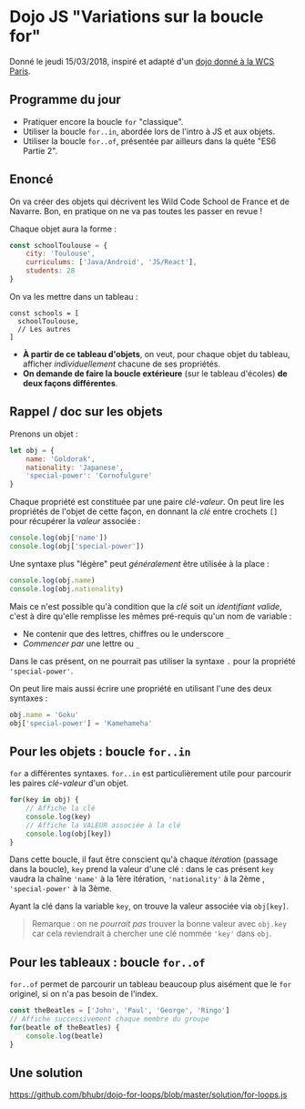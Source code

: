 # Dojo JS "Variations sur la boucle for"

Donné le jeudi 15/03/2018, inspiré et adapté d'un [dojo donné à la WCS Paris](https://wildcodeschoolparis.github.io/dojos/02-eacheacheachmotherfuckingeach/).

## Programme du jour

* Pratiquer encore la boucle `for` "classique".
* Utiliser la boucle `for..in`, abordée lors de l'intro à JS et aux objets.
* Utiliser la boucle `for..of`, présentée par ailleurs dans la quête "ES6 Partie 2".

## Enoncé

On va créer des objets qui décrivent les Wild Code School de France et de Navarre. Bon, en pratique on ne va pas toutes les passer en revue !

Chaque objet aura la forme :

```javascript
const schoolToulouse = {
	city: 'Toulouse',
	curriculums: ['Java/Android', 'JS/React'],
	students: 28
}
```

On va les mettre dans un tableau :

```
const schools = [
  schoolToulouse,
  // Les autres
]
```

* **&Agrave; partir de ce tableau d'objets**, on veut, pour chaque objet du tableau, afficher *individuellement* chacune de ses propriétés.
* **On demande de faire la boucle extérieure** (sur le tableau d'écoles) **de deux façons différentes**.

## Rappel / doc sur les objets

Prenons un objet :

```javascript
let obj = {
    name: 'Goldorak',
    nationality: 'Japanese',
    'special-power': 'Cornofulgure'
}
```

Chaque propriété est constituée par une paire *clé*-*valeur*. On peut lire les propriétés de l'objet de cette façon, en donnant la *clé* entre crochets `[]` pour récupérer la *valeur* associée :

```javascript
console.log(obj['name'])
console.log(obj['special-power'])
```

Une syntaxe plus "légère" peut *généralement* être utilisée à la place :

```javascript
console.log(obj.name)
console.log(obj.nationality)
```

Mais ce n'est possible qu'à condition que la *clé* soit un *identifiant valide*, c'est à dire qu'elle remplisse les mêmes pré-requis qu'un nom de variable :

* Ne contenir que des lettres, chiffres ou le underscore `_`
* *Commencer par* une lettre ou `_`

Dans le cas présent, on ne pourrait pas utiliser la syntaxe `.` pour la propriété `'special-power'`.

On peut lire mais aussi écrire une propriété en utilisant l'une des deux syntaxes :

```javascript
obj.name = 'Goku'
obj['special-power'] = 'Kamehameha'
```

## Pour les objets : boucle `for..in`

`for` a différentes syntaxes. `for..in` est particulièrement utile pour parcourir les paires *clé-valeur* d'un objet.

```javascript
for(key in obj) {
    // Affiche la clé
    console.log(key)
    // Affiche la VALEUR associée à la clé
    console.log(obj[key])
}
```
Dans cette boucle, il faut être conscient qu'à chaque *itération* (passage dans la boucle), `key` prend la valeur d'une clé : dans le cas présent `key` vaudra la chaîne `'name'` à la 1ère itération, `'nationality'` à la 2ème , `'special-power'` à la 3ème.

Ayant la clé dans la variable `key`, on trouve la valeur associée via `obj[key]`.

> Remarque : on ne *pourrait pas* trouver la bonne valeur avec `obj.key` car cela reviendrait à chercher une clé nommée `'key'` dans `obj`.

## Pour les tableaux : boucle `for..of`

`for..of` permet de parcourir un tableau beaucoup plus aisément que le `for` originel, si on n'a pas besoin de l'index.

```javascript
const theBeatles = ['John', 'Paul', 'George', 'Ringo']
// Affiche successivement chaque membre du groupe
for(beatle of theBeatles) {
    console.log(beatle)
}
```

## Une solution

https://github.com/bhubr/dojo-for-loops/blob/master/solution/for-loops.js